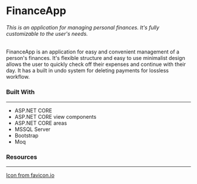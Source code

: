 <h1>FinanceApp</h1>
<h6>This is an application for managing personal finances. It's fully customizable to the user's needs. </h6> 

<p>FinanceApp is an application for easy and convenient management of a person's finances. It's flexible structure and easy to use minimalist design allows the user to quickly check off their expenses and continue with their day. It has a built in undo system for deleting payments for lossless workflow.</p>

<h3>Built With</h3>
<hr/>
<ul>
<li>ASP.NET CORE </li>
<li>ASP.NET CORE view components</li>
<li>ASP.NET CORE areas</li>
<li>MSSQL Server</li>
<li>Bootstrap</li>
<li>Moq</li>
</ul>

<h3>Resources</h3>
<hr/>
<a href="https://favicon.io/emoji-favicons/money-with-wings">Icon from favicon.io</a>
